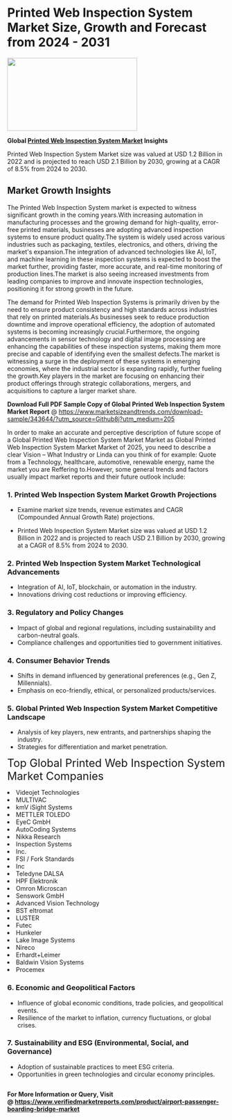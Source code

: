 <H1>Printed Web Inspection System Market Size, Growth and Forecast from 2024 - 2031</H1><img class="aligncenter size-medium wp-image-584254" src="https://thirdeyenews.in/wp-content/uploads/2024/09/Global-Market-Research-300x168.jpeg" alt="" width="300" height="168" /><p><strong>Global&nbsp;<a href="https://www.marketsizeandtrends.com/download-sample/343644/?utm_source=Github8j?utm_medium=205">Printed Web Inspection System Market</a> Insights</strong></p><p>Printed Web Inspection System Market size was valued at USD 1.2 Billion in 2022 and is projected to reach USD 2.1 Billion by 2030, growing at a CAGR of 8.5% from 2024 to 2030.</p><p><h2>Market Growth Insights</h2> <p>The Printed Web Inspection System market is expected to witness significant growth in the coming years.With increasing automation in manufacturing processes and the growing demand for high-quality, error-free printed materials, businesses are adopting advanced inspection systems to ensure product quality.The system is widely used across various industries such as packaging, textiles, electronics, and others, driving the market's expansion.The integration of advanced technologies like AI, IoT, and machine learning in these inspection systems is expected to boost the market further, providing faster, more accurate, and real-time monitoring of production lines.The market is also seeing increased investments from leading companies to improve and innovate inspection technologies, positioning it for strong growth in the future.</p> <p>The demand for Printed Web Inspection Systems is primarily driven by the need to ensure product consistency and high standards across industries that rely on printed materials.As businesses seek to reduce production downtime and improve operational efficiency, the adoption of automated systems is becoming increasingly crucial.Furthermore, the ongoing advancements in sensor technology and digital image processing are enhancing the capabilities of these inspection systems, making them more precise and capable of identifying even the smallest defects.The market is witnessing a surge in the deployment of these systems in emerging economies, where the industrial sector is expanding rapidly, further fueling the growth.Key players in the market are focusing on enhancing their product offerings through strategic collaborations, mergers, and acquisitions to capture a larger market share.</p> <p><span class=""><strong>Download Full PDF Sample Copy of Global Printed Web Inspection System Market Report</strong> @ <a href="https://www.marketsizeandtrends.com/download-sample/343644/?utm_source=Github8j?utm_medium=205" target="_blank">https://www.marketsizeandtrends.com/download-sample/343644/?utm_source=Github8j?utm_medium=205</a></span></p><p>In order to make an accurate and perceptive description of future scope of a Global&nbsp;Printed Web Inspection System Market Market as Global&nbsp;Printed Web Inspection System Market Market of 2025, you need to describe a clear Vision &ndash; What Industry or Linda can you think of for example: Quote from a Technology, healthcare, automotive, renewable energy, name the market you are Reffering to.However, some general trends and factors usually impact market reports and their future outlook include:</p><h3>1.&nbsp;<strong>Printed Web Inspection System Market Growth Projections</strong></h3><ul><li>Examine market size trends, revenue estimates and CAGR (Compounded Annual Growth Rate) projections.</li><li><p>Printed Web Inspection System Market size was valued at USD 1.2 Billion in 2022 and is projected to reach USD 2.1 Billion by 2030, growing at a CAGR of 8.5% from 2024 to 2030.</p></li></ul><h3>2.&nbsp;<strong>Printed Web Inspection System Market Technological Advancements</strong></h3><ul><li>Integration of AI, IoT, blockchain, or automation in the industry.</li><li>Innovations driving cost reductions or improving efficiency.</li></ul><h3>3.&nbsp;<strong>Regulatory and Policy Changes</strong></h3><ul><li>Impact of global and regional regulations, including sustainability and carbon-neutral goals.</li><li>Compliance challenges and opportunities tied to government initiatives.</li></ul><h3>4.&nbsp;<strong>Consumer Behavior Trends</strong></h3><ul><li>Shifts in demand influenced by generational preferences (e.g., Gen Z, Millennials).</li><li>Emphasis on eco-friendly, ethical, or personalized products/services.</li></ul><h3>5.&nbsp;<strong>Global Printed Web Inspection System Market Competitive Landscape</strong></h3><ul><li>Analysis of key players, new entrants, and partnerships shaping the industry.</li><li>Strategies for differentiation and market penetration.</li></ul><p data-pm-slice="1 1 []"><span style="color: inherit; font-family: inherit; font-size: 25px;">Top Global Printed Web Inspection System Market Companies</span></p><div class="" data-test-id=""><p><li>Videojet Technologies</li><li> MULTIVAC</li><li> kmV iSight Systems</li><li> METTLER TOLEDO</li><li> EyeC GmbH</li><li> AutoCoding Systems</li><li> Nikka Research</li><li> Inspection Systems</li><li> Inc.</li><li> FSI / Fork Standards</li><li> Inc</li><li> Teledyne DALSA</li><li> HPF Elektronik</li><li> Omron Microscan</li><li> Senswork GmbH</li><li> Advanced Vision Technology</li><li> BST eltromat</li><li> LUSTER</li><li> Futec</li><li> Hunkeler</li><li> Lake Image Systems</li><li> Nireco</li><li> Erhardt+Leimer</li><li> Baldwin Vision Systems</li><li> Procemex</li></p></div><h3>6.&nbsp;<strong>Economic and Geopolitical Factors</strong></h3><ul><li>Influence of global economic conditions, trade policies, and geopolitical events.</li><li>Resilience of the market to inflation, currency fluctuations, or global crises.</li></ul><h3>7.&nbsp;<strong>Sustainability and ESG (Environmental, Social, and Governance)</strong></h3><ul><li>Adoption of sustainable practices to meet ESG criteria.</li><li>Opportunities in green technologies and circular economy principles.</li></ul><h2><strong style="font-size: 14px;">For More Information or Query, Visit @&nbsp;</strong><a style="background-color: #ffffff; font-size: 14px;" href="https://www.marketsizeandtrends.com/report/printed-web-inspection-system-market/" target="_blank">https://www.verifiedmarketreports.com/product/airport-passenger-boarding-bridge-market</a></h2>